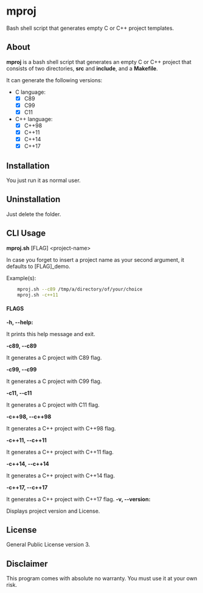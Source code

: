 # mproj

Bash shell script that generates empty C or C++ project templates.

## About

**mproj** is a bash shell script that generates an empty C or C++ project
that consists of two directories, **src** and **include**, and a
**Makefile**.

It can generate the following versions:

* C language:
    - [x] C89
    - [x] C99
    - [x] C11
    
* C++ language:
   - [x] C++98
   - [x] C++11
   - [x] C++14
   - [x] C++17

## Installation

You just run it as normal user.

## Uninstallation

Just delete the folder.

## CLI Usage

**mproj.sh** \[FLAG\] \<project-name\>

In case you forget to insert a project name as your second argument,
it defaults to \[FLAG\]\_demo.

Example(s):

```bash
    mproj.sh --c89 /tmp/a/directory/of/your/choice
    mproj.sh -c++11 
```

#### FLAGS

**-h, --help:**

It prints this help message and exit.
    
**-c89, --c89**

It generates a C project with C89 flag.

**-c99, --c99**

It generates a C project with C99 flag.

**-c11, --c11**

It generates a C project with C11 flag.

**-c++98, --c++98**

It generates a C++ project with C++98 flag.

**-c++11, --c++11**

It generates a C++ project with C++11 flag.

**-c++14, --c++14**

It generates a C++ project with C++14 flag.

**-c++17, --c++17**

It generates a C++ project with C++17 flag.
**-v, --version:**

Displays project version and License.

## License

General Public License version 3.

## Disclaimer

This program comes with absolute no warranty.
You must use it at your own risk.
